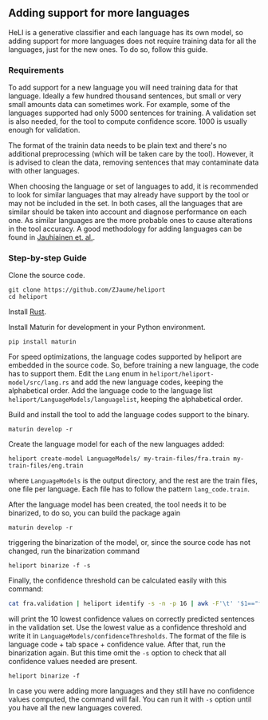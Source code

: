 ## Adding support for more languages
HeLI is a generative classifier and each language has its own model, so adding support for more languages does not require training data for all the languages, just for the new ones.
To do so, follow this guide.

### Requirements
To add support for a new language you will need training data for that language.
Ideally a few hundred thousand sentences, but small or very small amounts data can sometimes work.
For example, some of the languages supported had only 5000 sentences for training.
A validation set is also needed, for the tool to compute confidence score.
1000 is usually enough for validation.

The format of the trainin data needs to be plain text and there's no additional preprocessing (which will be taken care by the tool).
However, it is advised to clean the data, removing sentences that may contaminate data with other languages.

When choosing the language or set of languages to add, it is recommended to look for similar languages that may already have support by the tool or may not be included in the set.
In both cases, all the languages that are similar should be taken into account and diagnose performance on each one.
As similar languages are the more probable ones to cause alterations in the tool accuracy.
A good methodology for adding languages can be found in [Jauhiainen et. al.](https://aclanthology.org/2024.sigul-1.15/).

### Step-by-step Guide
Clone the source code.
```
git clone https://github.com/ZJaume/heliport
cd heliport
```
Install [Rust](https://rustup.rs/).

Install Maturin for development in your Python environment.
```
pip install maturin
```

For speed optimizations, the language codes supported by heliport are embedded in the source code.
So, before training a new language, the code has to support them.
Edit the `Lang` enum in `heliport/heliport-model/src/lang.rs` and add the new language codes, keeping the alphabetical order.
Add the language code to the language list `heliport/LanguageModels/languagelist`, keeping the alphabetical order.

Build and install the tool to add the language codes support to the binary.
```
maturin develop -r
```

Create the language model for each of the new languages added:
```
heliport create-model LanguageModels/ my-train-files/fra.train my-train-files/eng.train
```
where `LanguageModels` is the output directory, and the rest are the train files, one file per language.
Each file has to follow the pattern `lang_code.train`.

After the language model has been created, the tool needs it to be binarized, to do so, you can build the package again
```
maturin develop -r
```
triggering the binarization of the model, or, since the source code has not changed, run the binarization command
```
heliport binarize -f -s
```

Finally, the confidence threshold can be calculated easily with this command:
```bash
cat fra.validation | heliport identify -s -n -p 16 | awk -F'\t' '$1=="fra"' | sort -t'\t' -nr | tail
```
will print the 10 lowest confidence values on correctly predicted sentences in the validation set.
Use the lowest value as a confidence threshold and write it in `LanguageModels/confidenceThresholds`.
The format of the file is language code + tab space + confidence value.
After that, run the binarization again.
But this time omit the `-s` option to check that all confidence values needed are present.
```
heliport binarize -f
```
In case you were adding more languages and they still have no confidence values computed, the command will fail. You can run it with `-s` option until you have all the new languages covered.
